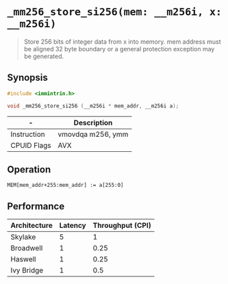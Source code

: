`_mm256_store_si256(mem: __m256i, x: __m256i)`
==============================================

> Store 256 bits of integer data from x into memory. mem address must be aligned 32 byte boundary or a general protection exception may be generated.

## Synopsis

```c
#include <immintrin.h>

void _mm256_store_si256 (__m256i * mem_addr, __m256i a);
```

| -           | Description       |
| ----------- | ----------------- |
| Instruction | vmovdqa m256, ymm |
| CPUID Flags | AVX               |

## Operation

```
MEM[mem_addr+255:mem_addr] := a[255:0]
```

## Performance

| Architecture | Latency | Throughput (CPI) |
| ------------ | ------- | ---------------- |
| Skylake      | 5       | 1                |
| Broadwell    | 1       | 0.25             |
| Haswell      | 1       | 0.25             |
| Ivy Bridge   | 1       | 0.5              |
